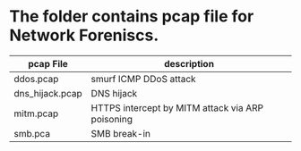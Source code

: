 # The folder contains pcap file for Network Foreniscs.


| pcap File                  | description |
|---------------------------|------------|
| ddos.pcap        | smurf ICMP DDoS attack       |
| dns_hijack.pcap                | DNS hijack     |
| mitm.pcap                      | HTTPS intercept by MITM attack via ARP poisoning        |
| smb.pca             | SMB break-in        |


